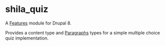 # shila_quiz

A [Features](https://www.drupal.org/project/features) module for Drupal 8.

Provides a content type and [Paragraphs](https://www.drupal.org/project/paragraphs) types for a simple multiple choice quiz implementation.
